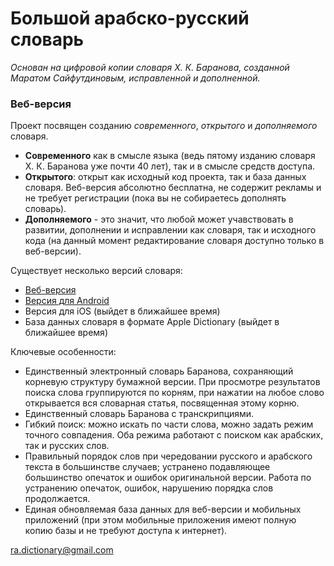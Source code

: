# Большой арабско-русский словарь
*Основан на цифровой копии словаря Х. К. Баранова, созданной Маратом Сайфутдиновым, исправленной и дополненной.*
### Веб-версия
Проект посвящен созданию *современного*, *открытого* и *дополняемого* словаря.

* **Современного** как в смысле языка (ведь пятому изданию словаря Х. К. Баранова уже почти 40 лет), так и в смысле средств доступа.
* **Открытого**: открыт как исходный код проекта, так и база данных словаря. Веб-версия абсолютно бесплатна, не содержит рекламы и не требует регистрации (пока вы не собираетесь дополнять словарь).
* **Дополняемого** - это значит, что любой может учавствовать в развитии, дополнении и исправлении как словаря, так и исходного кода (на данный момент редактирование словаря доступно только в веб-версии).

Существует несколько версий словаря:

* [Веб-версия](http://bars.org.ru)
* [Версия для Android](https://play.google.com/store/apps/details?id=ru.rabotyaga.baranov)
* Версия для iOS (выйдет в ближайшее время)
* База данных словаря в формате Apple Dictionary (выйдет в ближайшее время)

Ключевые особенности:

 * Единственный электронный словарь Баранова, сохраняющий корневую структуру бумажной версии. При просмотре результатов поиска слова группируются по корням, при нажатии на любое слово открывается вся словарная статья, посвященная этому корню.
 * Единственный словарь Баранова с транскрипциями.
 * Гибкий поиск: можно искать по части слова, можно задать режим точного совпадения. Оба режима работают с поиском как арабских, так и русских слов.
 * Правильный порядок слов при чередовании русского и арабского текста в большинстве случаев; устранено подавляющее большинство опечаток и ошибок оригинальной версии. Работа по устранению опечаток, ошибок, нарушению порядка слов продолжается.
 * Единая обновляемая база данных для веб-версии и мобильных приложений (при этом мобильные приложения имеют полную копию базы и не требуют доступа к интернет).

[ra.dictionary@gmail.com](mailto:ra.dictionary@gmail.com)